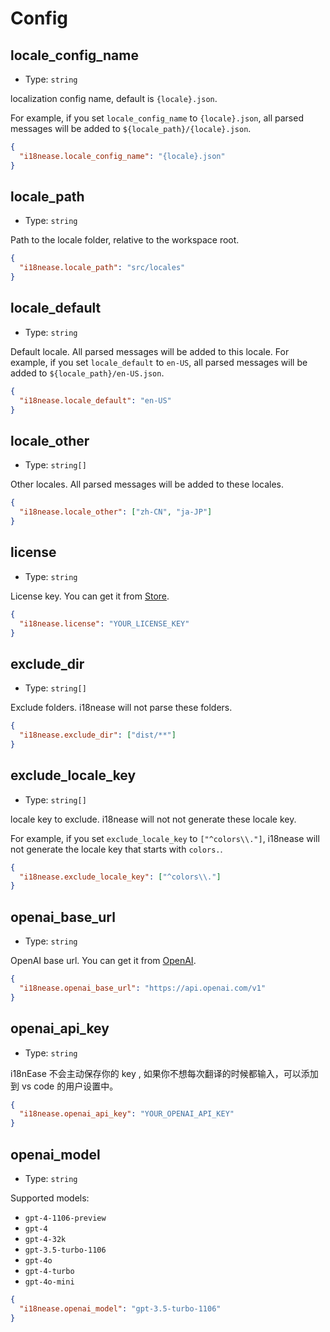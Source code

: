# Config

## locale_config_name

- Type: `string`

localization config name, default is `{locale}.json`.

For example, if you set `locale_config_name` to `{locale}.json`, all parsed messages will be added to `${locale_path}/{locale}.json`.

```json
{
  "i18nease.locale_config_name": "{locale}.json"
}
```

## locale_path

- Type: `string`

Path to the locale folder, relative to the workspace root.

```json
{
  "i18nease.locale_path": "src/locales"
}
```

## locale_default

- Type: `string`

Default locale. All parsed messages will be added to this locale.
For example, if you set `locale_default` to `en-US`, all parsed messages will be added to `${locale_path}/en-US.json`.

```json
{
  "i18nease.locale_default": "en-US"
}
```

## locale_other

- Type: `string[]`

Other locales. All parsed messages will be added to these locales.

```json
{
  "i18nease.locale_other": ["zh-CN", "ja-JP"]
}
```

## license

- Type: `string`

License key. You can get it from [Store](https://hamsterbase.com/store/).

```json
{
  "i18nease.license": "YOUR_LICENSE_KEY"
}
```

## exclude_dir

- Type: `string[]`

Exclude folders. i18nease will not parse these folders.

```json
{
  "i18nease.exclude_dir": ["dist/**"]
}
```

## exclude_locale_key

- Type: `string[]`

locale key to exclude. i18nease will not not generate these locale key.

For example, if you set `exclude_locale_key` to `["^colors\\."]`, i18nease will not generate the locale key that starts with `colors.`.

```json
{
  "i18nease.exclude_locale_key": ["^colors\\."]
}
```

## openai_base_url

- Type: `string`

OpenAI base url. You can get it from [OpenAI](https://platform.openai.com/docs/api-reference/introduction).

```json
{
  "i18nease.openai_base_url": "https://api.openai.com/v1"
}
```

## openai_api_key

- Type: `string`

i18nEase 不会主动保存你的 key , 如果你不想每次翻译的时候都输入，可以添加到 vs code 的用户设置中。

```json
{
  "i18nease.openai_api_key": "YOUR_OPENAI_API_KEY"
}
```

## openai_model

- Type: `string`

Supported models:

- `gpt-4-1106-preview`
- `gpt-4`
- `gpt-4-32k`
- `gpt-3.5-turbo-1106`
- `gpt-4o`
- `gpt-4-turbo`
- `gpt-4o-mini`

```json
{
  "i18nease.openai_model": "gpt-3.5-turbo-1106"
}
```
